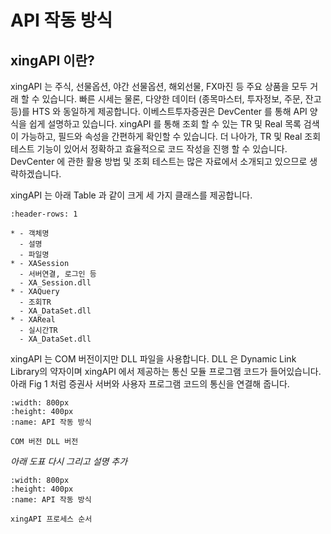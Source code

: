 # API 작동 방식

## xingAPI 이란?

xingAPI 는 주식, 선물옵션, 야간 선물옵션, 해외선물, FX마진 등 주요 상품을 모두 거래 할 수 있습니다.
빠른 시세는 물론, 다양한 데이터 (종목마스터, 투자정보, 주문, 잔고 등)를 HTS 와 동일하게 제공합니다.
이베스트투자증권은 DevCenter 를 통해 API 양식을 쉽게 설명하고 있습니다. 
xingAPI 를 통해 조회 할 수 있는 TR 및 Real 목록 검색이 가능하고, 필드와 속성을 간편하게 확인할 수 있습니다.
더 나아가, TR 및 Real 조회 테스트 기능이 있어서 정확하고 효율적으로 코드 작성을 진행 할 수 있습니다. 
DevCenter 에 관한 활용 방법 및 조회 테스트는 많은 자료에서 소개되고 있으므로 생략하겠습니다. <br>

xingAPI 는 아래 Table 과 같이 크게 세 가지 클래스를 제공합니다.

```{list-table}
:header-rows: 1

* - 객체명
  - 설명
  - 파일명
* - XASession
  - 서버연결, 로그인 등
  - XA_Session.dll
* - XAQuery
  - 조회TR
  - XA_DataSet.dll
* - XAReal
  - 실시간TR
  - XA_DataSet.dll
```

xingAPI 는 COM 버전이지만 DLL 파일을 사용합니다. DLL 은 Dynamic Link Library의 약자이며 xingAPI 에서 제공하는
통신 모듈 프로그램 코드가 들어있습니다. 아래 Fig 1 처럼 증권사 서버와 사용자 프로그램 코드의 통신을 연결해 줍니다.

```{figure} images/API_explain_1.png
:width: 800px
:height: 400px
:name: API 작동 방식

COM 버전 DLL 버전
```

*아래 도표 다시 그리고 설명 추가*


```{figure} images/API_explain_2.png
:width: 800px
:height: 400px
:name: API 작동 방식

xingAPI 프로세스 순서
```